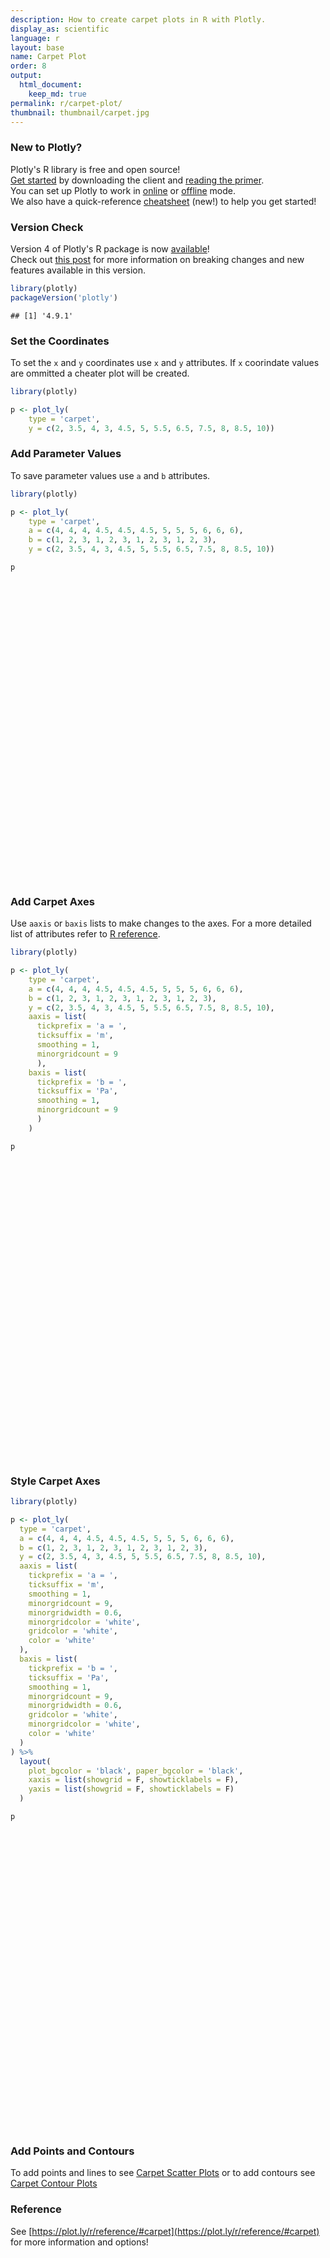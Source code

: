 ```yaml
---
description: How to create carpet plots in R with Plotly.
display_as: scientific
language: r
layout: base
name: Carpet Plot
order: 8
output:
  html_document:
    keep_md: true
permalink: r/carpet-plot/
thumbnail: thumbnail/carpet.jpg
---
```




### New to Plotly?

Plotly's R library is free and open source!<br>
[Get started](https://plot.ly/r/getting-started/) by downloading the client and [reading the primer](https://plot.ly/r/getting-started/).<br>
You can set up Plotly to work in [online](https://plot.ly/r/getting-started/#hosting-graphs-in-your-online-plotly-account) or [offline](https://plot.ly/r/offline/) mode.<br>
We also have a quick-reference [cheatsheet](https://images.plot.ly/plotly-documentation/images/r_cheat_sheet.pdf) (new!) to help you get started!

### Version Check

Version 4 of Plotly's R package is now [available](https://plot.ly/r/getting-started/#installation)!<br>
Check out [this post](http://moderndata.plot.ly/upgrading-to-plotly-4-0-and-above/) for more information on breaking changes and new features available in this version.

```r
library(plotly)
packageVersion('plotly')
```

```
## [1] '4.9.1'
```

### Set the Coordinates 

To set the `x` and `y` coordinates use `x` and `y` attributes. If `x` coorindate values are ommitted a cheater plot will be created.


```r
library(plotly)

p <- plot_ly(
    type = 'carpet',
    y = c(2, 3.5, 4, 3, 4.5, 5, 5.5, 6.5, 7.5, 8, 8.5, 10))
```

### Add Parameter Values

To save parameter values use `a` and `b` attributes.


```r
library(plotly)

p <- plot_ly(
    type = 'carpet',
    a = c(4, 4, 4, 4.5, 4.5, 4.5, 5, 5, 5, 6, 6, 6),
    b = c(1, 2, 3, 1, 2, 3, 1, 2, 3, 1, 2, 3),
    y = c(2, 3.5, 4, 3, 4.5, 5, 5.5, 6.5, 7.5, 8, 8.5, 10))

p
```

<div id="htmlwidget-c02e164c43a0c14cd3b9" style="width:672px;height:480px;" class="plotly html-widget"></div>
<script type="application/json" data-for="htmlwidget-c02e164c43a0c14cd3b9">{"x":{"visdat":{"24be6df85f1c":["function () ","plotlyVisDat"]},"cur_data":"24be6df85f1c","attrs":{"24be6df85f1c":{"a":[4,4,4,4.5,4.5,4.5,5,5,5,6,6,6],"b":[1,2,3,1,2,3,1,2,3,1,2,3],"y":[2,3.5,4,3,4.5,5,5.5,6.5,7.5,8,8.5,10],"alpha_stroke":1,"sizes":[10,100],"spans":[1,20],"type":"carpet"}},"layout":{"margin":{"b":40,"l":60,"t":25,"r":10},"yaxis":{"domain":[0,1],"automargin":true,"title":[]},"aaxis":{"domain":[0,1],"automargin":true},"baxis":{"domain":[0,1],"automargin":true},"xaxis":{"domain":[0,1],"automargin":true},"hovermode":"closest","showlegend":false},"source":"A","config":{"showSendToCloud":false},"data":[{"a":[4,4,4,4.5,4.5,4.5,5,5,5,6,6,6],"b":[1,2,3,1,2,3,1,2,3,1,2,3],"y":[2,3.5,4,3,4.5,5,5.5,6.5,7.5,8,8.5,10],"type":"carpet","xaxis":"x","yaxis":"y","frame":null}],"highlight":{"on":"plotly_click","persistent":false,"dynamic":false,"selectize":false,"opacityDim":0.2,"selected":{"opacity":1},"debounce":0},"shinyEvents":["plotly_hover","plotly_click","plotly_selected","plotly_relayout","plotly_brushed","plotly_brushing","plotly_clickannotation","plotly_doubleclick","plotly_deselect","plotly_afterplot","plotly_sunburstclick"],"base_url":"https://plot.ly"},"evals":[],"jsHooks":[]}</script>

### Add Carpet Axes

Use `aaxis` or `baxis` lists to make changes to the axes. For a more detailed list of attributes refer to [R reference](https://plot.ly/r/reference/#carpet-aaxis).


```r
library(plotly)

p <- plot_ly(
    type = 'carpet',
    a = c(4, 4, 4, 4.5, 4.5, 4.5, 5, 5, 5, 6, 6, 6),
    b = c(1, 2, 3, 1, 2, 3, 1, 2, 3, 1, 2, 3),
    y = c(2, 3.5, 4, 3, 4.5, 5, 5.5, 6.5, 7.5, 8, 8.5, 10),
    aaxis = list(
      tickprefix = 'a = ',
      ticksuffix = 'm',
      smoothing = 1,
      minorgridcount = 9
      ),
    baxis = list(
      tickprefix = 'b = ',
      ticksuffix = 'Pa',
      smoothing = 1,
      minorgridcount = 9
      )
    )

p
```

<div id="htmlwidget-d7f6df7e460570619d9d" style="width:672px;height:480px;" class="plotly html-widget"></div>
<script type="application/json" data-for="htmlwidget-d7f6df7e460570619d9d">{"x":{"visdat":{"24bec62db41":["function () ","plotlyVisDat"]},"cur_data":"24bec62db41","attrs":{"24bec62db41":{"a":[4,4,4,4.5,4.5,4.5,5,5,5,6,6,6],"b":[1,2,3,1,2,3,1,2,3,1,2,3],"y":[2,3.5,4,3,4.5,5,5.5,6.5,7.5,8,8.5,10],"aaxis":{"tickprefix":"a = ","ticksuffix":"m","smoothing":1,"minorgridcount":9},"baxis":{"tickprefix":"b = ","ticksuffix":"Pa","smoothing":1,"minorgridcount":9},"alpha_stroke":1,"sizes":[10,100],"spans":[1,20],"type":"carpet"}},"layout":{"margin":{"b":40,"l":60,"t":25,"r":10},"yaxis":{"domain":[0,1],"automargin":true,"title":[]},"aaxis":{"domain":[0,1],"automargin":true},"baxis":{"domain":[0,1],"automargin":true},"xaxis":{"domain":[0,1],"automargin":true},"hovermode":"closest","showlegend":false},"source":"A","config":{"showSendToCloud":false},"data":[{"a":[4,4,4,4.5,4.5,4.5,5,5,5,6,6,6],"b":[1,2,3,1,2,3,1,2,3,1,2,3],"y":[2,3.5,4,3,4.5,5,5.5,6.5,7.5,8,8.5,10],"aaxis":{"tickprefix":"a = ","ticksuffix":"m","smoothing":1,"minorgridcount":9},"baxis":{"tickprefix":"b = ","ticksuffix":"Pa","smoothing":1,"minorgridcount":9},"type":"carpet","xaxis":"x","yaxis":"y","frame":null}],"highlight":{"on":"plotly_click","persistent":false,"dynamic":false,"selectize":false,"opacityDim":0.2,"selected":{"opacity":1},"debounce":0},"shinyEvents":["plotly_hover","plotly_click","plotly_selected","plotly_relayout","plotly_brushed","plotly_brushing","plotly_clickannotation","plotly_doubleclick","plotly_deselect","plotly_afterplot","plotly_sunburstclick"],"base_url":"https://plot.ly"},"evals":[],"jsHooks":[]}</script>

### Style Carpet Axes


```r
library(plotly)

p <- plot_ly(
  type = 'carpet',
  a = c(4, 4, 4, 4.5, 4.5, 4.5, 5, 5, 5, 6, 6, 6),
  b = c(1, 2, 3, 1, 2, 3, 1, 2, 3, 1, 2, 3),
  y = c(2, 3.5, 4, 3, 4.5, 5, 5.5, 6.5, 7.5, 8, 8.5, 10),
  aaxis = list(
    tickprefix = 'a = ',
    ticksuffix = 'm',
    smoothing = 1,
    minorgridcount = 9,
    minorgridwidth = 0.6,
    minorgridcolor = 'white',
    gridcolor = 'white',
    color = 'white'
  ),
  baxis = list(
    tickprefix = 'b = ',
    ticksuffix = 'Pa',
    smoothing = 1,
    minorgridcount = 9,
    minorgridwidth = 0.6,
    gridcolor = 'white',
    minorgridcolor = 'white',
    color = 'white'
  )
) %>%
  layout(
    plot_bgcolor = 'black', paper_bgcolor = 'black',
    xaxis = list(showgrid = F, showticklabels = F),
    yaxis = list(showgrid = F, showticklabels = F)
  )

p
```

<div id="htmlwidget-d8cfd3790ddf67064b79" style="width:672px;height:480px;" class="plotly html-widget"></div>
<script type="application/json" data-for="htmlwidget-d8cfd3790ddf67064b79">{"x":{"visdat":{"24be188d15a":["function () ","plotlyVisDat"]},"cur_data":"24be188d15a","attrs":{"24be188d15a":{"a":[4,4,4,4.5,4.5,4.5,5,5,5,6,6,6],"b":[1,2,3,1,2,3,1,2,3,1,2,3],"y":[2,3.5,4,3,4.5,5,5.5,6.5,7.5,8,8.5,10],"aaxis":{"tickprefix":"a = ","ticksuffix":"m","smoothing":1,"minorgridcount":9,"minorgridwidth":0.6,"minorgridcolor":"white","gridcolor":"white","color":"white"},"baxis":{"tickprefix":"b = ","ticksuffix":"Pa","smoothing":1,"minorgridcount":9,"minorgridwidth":0.6,"gridcolor":"white","minorgridcolor":"white","color":"white"},"alpha_stroke":1,"sizes":[10,100],"spans":[1,20],"type":"carpet"}},"layout":{"margin":{"b":40,"l":60,"t":25,"r":10},"plot_bgcolor":"black","paper_bgcolor":"black","xaxis":{"domain":[0,1],"automargin":true,"showgrid":false,"showticklabels":false},"yaxis":{"domain":[0,1],"automargin":true,"showgrid":false,"showticklabels":false,"title":[]},"aaxis":{"domain":[0,1],"automargin":true},"baxis":{"domain":[0,1],"automargin":true},"hovermode":"closest","showlegend":false},"source":"A","config":{"showSendToCloud":false},"data":[{"a":[4,4,4,4.5,4.5,4.5,5,5,5,6,6,6],"b":[1,2,3,1,2,3,1,2,3,1,2,3],"y":[2,3.5,4,3,4.5,5,5.5,6.5,7.5,8,8.5,10],"aaxis":{"tickprefix":"a = ","ticksuffix":"m","smoothing":1,"minorgridcount":9,"minorgridwidth":0.6,"minorgridcolor":"white","gridcolor":"white","color":"white"},"baxis":{"tickprefix":"b = ","ticksuffix":"Pa","smoothing":1,"minorgridcount":9,"minorgridwidth":0.6,"gridcolor":"white","minorgridcolor":"white","color":"white"},"type":"carpet","xaxis":"x","yaxis":"y","frame":null}],"highlight":{"on":"plotly_click","persistent":false,"dynamic":false,"selectize":false,"opacityDim":0.2,"selected":{"opacity":1},"debounce":0},"shinyEvents":["plotly_hover","plotly_click","plotly_selected","plotly_relayout","plotly_brushed","plotly_brushing","plotly_clickannotation","plotly_doubleclick","plotly_deselect","plotly_afterplot","plotly_sunburstclick"],"base_url":"https://plot.ly"},"evals":[],"jsHooks":[]}</script>

### Add Points and Contours

To add points and lines to see [Carpet Scatter Plots](https://plot.ly/r/carpet-scatter) or to add contours see [Carpet Contour Plots](https://plot.ly/r/carpet-contour)

### Reference

See [https://plot.ly/r/reference/#carpet](https://plot.ly/r/reference/#carpet) for more information and options!
